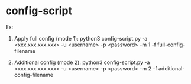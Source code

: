 # config-script

Ex:

1. Apply full config (mode 1):
python3 config-script.py -a \<xxx.xxx.xxx.xxx\> -u \<username\> -p \<password\> -m 1 -f full-config-filename

2. Additional config (mode 2):
python3 config-script.py -a \<xxx.xxx.xxx.xxx\> -u \<username\> -p \<password\> -m 2 -f additional-config-filename


